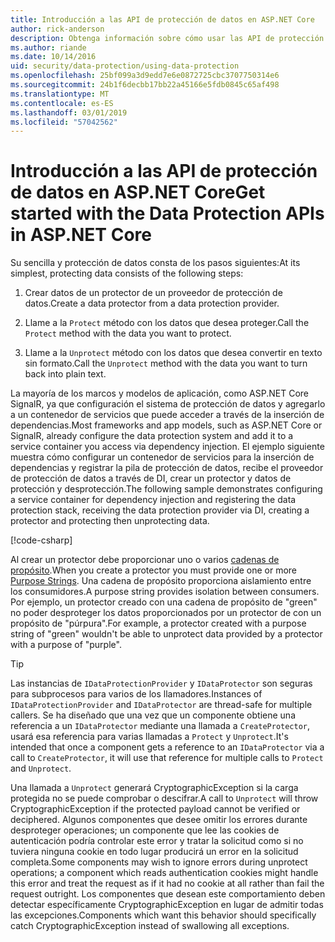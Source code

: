 ```yaml
---
title: Introducción a las API de protección de datos en ASP.NET Core
author: rick-anderson
description: Obtenga información sobre cómo usar las API de protección de datos de ASP.NET Core para proteger y desproteger los datos en una aplicación.
ms.author: riande
ms.date: 10/14/2016
uid: security/data-protection/using-data-protection
ms.openlocfilehash: 25bf099a3d9edd7e6e0872725cbc3707750314e6
ms.sourcegitcommit: 24b1f6decbb17bb22a45166e5fdb0845c65af498
ms.translationtype: MT
ms.contentlocale: es-ES
ms.lasthandoff: 03/01/2019
ms.locfileid: "57042562"
---
```

# <a name="get-started-with-the-data-protection-apis-in-aspnet-core"></a><span data-ttu-id="81ccd-103">Introducción a las API de protección de datos en ASP.NET Core</span><span class="sxs-lookup"><span data-stu-id="81ccd-103">Get started with the Data Protection APIs in ASP.NET Core</span></span>

<a name="security-data-protection-getting-started"></a>

<span data-ttu-id="81ccd-104">Su sencilla y protección de datos consta de los pasos siguientes:</span><span class="sxs-lookup"><span data-stu-id="81ccd-104">At its simplest, protecting data consists of the following steps:</span></span>

1. <span data-ttu-id="81ccd-105">Crear datos de un protector de un proveedor de protección de datos.</span><span class="sxs-lookup"><span data-stu-id="81ccd-105">Create a data protector from a data protection provider.</span></span>

2. <span data-ttu-id="81ccd-106">Llame a la `Protect` método con los datos que desea proteger.</span><span class="sxs-lookup"><span data-stu-id="81ccd-106">Call the `Protect` method with the data you want to protect.</span></span>

3. <span data-ttu-id="81ccd-107">Llame a la `Unprotect` método con los datos que desea convertir en texto sin formato.</span><span class="sxs-lookup"><span data-stu-id="81ccd-107">Call the `Unprotect` method with the data you want to turn back into plain text.</span></span>

<span data-ttu-id="81ccd-108">La mayoría de los marcos y modelos de aplicación, como ASP.NET Core SignalR, ya que configuración el sistema de protección de datos y agregarlo a un contenedor de servicios que puede acceder a través de la inserción de dependencias.</span><span class="sxs-lookup"><span data-stu-id="81ccd-108">Most frameworks and app models, such as ASP.NET Core or SignalR, already configure the data protection system and add it to a service container you access via dependency injection.</span></span> <span data-ttu-id="81ccd-109">El ejemplo siguiente muestra cómo configurar un contenedor de servicios para la inserción de dependencias y registrar la pila de protección de datos, recibe el proveedor de protección de datos a través de DI, crear un protector y datos de protección y desprotección.</span><span class="sxs-lookup"><span data-stu-id="81ccd-109">The following sample demonstrates configuring a service container for dependency injection and registering the data protection stack, receiving the data protection provider via DI, creating a protector and protecting then unprotecting data.</span></span>

[!code-csharp[](../../security/data-protection/using-data-protection/samples/protectunprotect.cs?highlight=26,34,35,36,37,38,39,40)]

<span data-ttu-id="81ccd-110">Al crear un protector debe proporcionar uno o varios [cadenas de propósito](xref:security/data-protection/consumer-apis/purpose-strings).</span><span class="sxs-lookup"><span data-stu-id="81ccd-110">When you create a protector you must provide one or more [Purpose Strings](xref:security/data-protection/consumer-apis/purpose-strings).</span></span> <span data-ttu-id="81ccd-111">Una cadena de propósito proporciona aislamiento entre los consumidores.</span><span class="sxs-lookup"><span data-stu-id="81ccd-111">A purpose string provides isolation between consumers.</span></span> <span data-ttu-id="81ccd-112">Por ejemplo, un protector creado con una cadena de propósito de "green" no poder desproteger los datos proporcionados por un protector de con un propósito de "púrpura".</span><span class="sxs-lookup"><span data-stu-id="81ccd-112">For example, a protector created with a purpose string of "green" wouldn't be able to unprotect data provided by a protector with a purpose of "purple".</span></span>

>[!TIP]
> <span data-ttu-id="81ccd-113">Las instancias de `IDataProtectionProvider` y `IDataProtector` son seguras para subprocesos para varios de los llamadores.</span><span class="sxs-lookup"><span data-stu-id="81ccd-113">Instances of `IDataProtectionProvider` and `IDataProtector` are thread-safe for multiple callers.</span></span> <span data-ttu-id="81ccd-114">Se ha diseñado que una vez que un componente obtiene una referencia a un `IDataProtector` mediante una llamada a `CreateProtector`, usará esa referencia para varias llamadas a `Protect` y `Unprotect`.</span><span class="sxs-lookup"><span data-stu-id="81ccd-114">It's intended that once a component gets a reference to an `IDataProtector` via a call to `CreateProtector`, it will use that reference for multiple calls to `Protect` and `Unprotect`.</span></span>
>
><span data-ttu-id="81ccd-115">Una llamada a `Unprotect` generará CryptographicException si la carga protegida no se puede comprobar o descifrar.</span><span class="sxs-lookup"><span data-stu-id="81ccd-115">A call to `Unprotect` will throw CryptographicException if the protected payload cannot be verified or deciphered.</span></span> <span data-ttu-id="81ccd-116">Algunos componentes que desee omitir los errores durante desproteger operaciones; un componente que lee las cookies de autenticación podría controlar este error y tratar la solicitud como si no tuviera ninguna cookie en todo lugar producirá un error en la solicitud completa.</span><span class="sxs-lookup"><span data-stu-id="81ccd-116">Some components may wish to ignore errors during unprotect operations; a component which reads authentication cookies might handle this error and treat the request as if it had no cookie at all rather than fail the request outright.</span></span> <span data-ttu-id="81ccd-117">Los componentes que desean este comportamiento deben detectar específicamente CryptographicException en lugar de admitir todas las excepciones.</span><span class="sxs-lookup"><span data-stu-id="81ccd-117">Components which want this behavior should specifically catch CryptographicException instead of swallowing all exceptions.</span></span>

